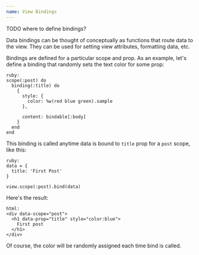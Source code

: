 ```yaml
---
name: View Bindings
---
```


TODO where to define bindings?

Data bindings can be thought of conceptually as functions that route data to the view. They can be used for setting view attributes, formatting data, etc.

Bindings are defined for a particular scope and prop. As an example, let's define a binding that randomly sets the text color for some prop:

    ruby:
    scope(:post) do
      binding(:title) do
        {
          style: {
            color: %w(red blue green).sample
          },

          content: bindable[:body]
        }
      end
    end

This binding is called anytime data is bound to `title` prop for a `post` scope, like this:

    ruby:
    data = {
      title: 'First Post'
    }

    view.scope(:post).bind(data)

Here's the result:

    html:
    <div data-scope="post">
      <h1 data-prop="title" style="color:blue">
        First post
      </h1>
    </div>

Of course, the color will be randomly assigned each time bind is called.
